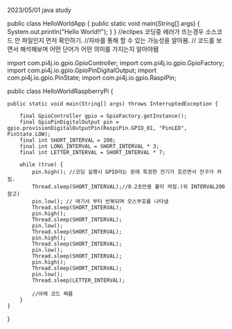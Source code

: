 2023/05/01 java study

public class HelloWorldApp {
	public static void main(String[] args) {
		System.out.println("Hello World!!");
	}
}
//eclipes 코딩중 에러가 뜨는경우 소스코드 안 파일인지 먼저 확인하기.
//자바를 통해 할 수 있는 가능성을 알아봄.
// 코드를 보면서 해석해보며 어떤 단어가 어떤 의미를 가지는지 알아야됌


import com.pi4j.io.gpio.GpioController;
import com.pi4j.io.gpio.GpioFactory;
import com.pi4j.io.gpio.GpioPinDigitalOutput;
import com.pi4j.io.gpio.PinState;
import com.pi4j.io.gpio.RaspiPin;

public class HelloWorldRaspberryPi {

	public static void main(String[] args) throws InterruptedException {

		final GpioController gpio = GpioFactory.getInstance();
		final GpioPinDigitalOutput pin = gpio.provisionDigitalOutputPin(RaspiPin.GPIO_01, "PinLED", PinState.LOW);
		final int SHORT_INTERVAL = 200;
		final int LONG_INTERVAL = SHORT_INTERVAL * 3;
		final int LETTER_INTERVAL = SHORT_INTERVAL * 7;

		while (true) {
			pin.high(); //코딩 실행시 GPIO라는 핀에 특정한 전기가 흐르면서 전구가 켜짐.
			Thread.sleep(SHORT_INTERVAL);//0.2초만큼 불이 켜짐.(위 INTERVAL200 참고)
			pin.low(); // 여기서 부터 반복되며 모스부호를 나타냄
			Thread.sleep(SHORT_INTERVAL);
			pin.high();
			Thread.sleep(SHORT_INTERVAL);
			pin.low();
			Thread.sleep(SHORT_INTERVAL);
			pin.high();
			Thread.sleep(SHORT_INTERVAL);
			pin.low();
			Thread.sleep(SHORT_INTERVAL);
			pin.high();
			Thread.sleep(SHORT_INTERVAL);
			pin.low();
			Thread.sleep(LETTER_INTERVAL);

			//아래 코드 짜름
		}
	}
}

